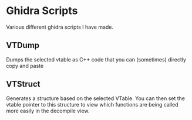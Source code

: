 # Ghidra Scripts
Various different ghidra scripts I have made.

## VTDump
Dumps the selected vtable as C++ code that you can (sometimes) directly copy and paste

## VTStruct
Generates a structure based on the selected VTable. You can then set the vtable pointer to this structure to view which functions are being called more easily in the decompile view.

